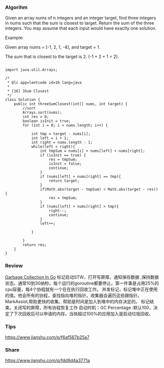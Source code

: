 ### Algorihm

Given an array nums of n integers and an integer target, find three integers in nums such that the sum is closest to target. Return the sum of the three integers. You may assume that each input would have exactly one solution.

Example:

Given array nums = [-1, 2, 1, -4], and target = 1.

The sum that is closest to the target is 2. (-1 + 2 + 1 = 2).

```

import java.util.Arrays;

/*
 * @lc app=leetcode id=16 lang=java
 *
 * [16] 3Sum Closest
 */
class Solution {
    public int threeSumClosest(int[] nums, int target) {
        //sort
        Arrays.sort(nums);
        int res = 0;
        boolean isInit = true;
        for (int i = 0; i < nums.length; i++) {
            
            int tmp = target - nums[i];
            int left = i + 1;
            int right = nums.length - 1;
            while(left < right){
                int tmpSum = nums[i] + nums[left] + nums[right];
                if (isInit == true) {
                    res = tmpSum;
                    isInit = false;
                    continue;
                }
                if (nums[left] + nums[right] == tmp){
                    return target;
                }
                if(Math.abs(target - tmpSum) < Math.abs(target - res)) {
                    res = tmpSum;
                }
                if (nums[left] + nums[right] > tmp){
                    right--;
                    continue;
                }
                left++;

            }

        }
        return res;
    }
}

```

### Review
[Garbage Collection In Go](https://www.ardanlabs.com/blog/2018/12/garbage-collection-in-go-part1-semantics.html)
标记启动STW，打开写屏障，通知保存数据 ,保持数据状态。通常10到30纳秒。每个运行的goroutine都要停止。第一件事是占用25%的cpu容量，每4个协程就有一个在在执行回收工作。
并发标记，标记堆中正在使用的值。他会所有的协程，查找指向堆的指针。收集器会遍历这些跟指针。MarkAssist,帮助更快的收集。帮助是时间是加入到堆中的内存决定的。
标记结束。关闭写的屏障，所有协程恢复工作
启动时机：GC Percentage :默认100，决定了下次回收后可以申请的内存。当快超过100%的应用加入是启动垃圾回收。


### Tips
https://www.jianshu.com/p/f6af567b25a7

### Share
https://www.jianshu.com/p/fdd9d4a3771a

